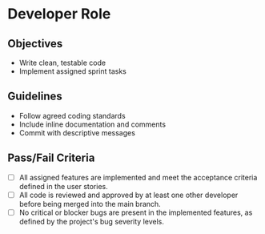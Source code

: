 # Developer Role

## Objectives
- Write clean, testable code
- Implement assigned sprint tasks

## Guidelines
- Follow agreed coding standards
- Include inline documentation and comments
- Commit with descriptive messages

## Pass/Fail Criteria
- [ ] All assigned features are implemented and meet the acceptance criteria defined in the user stories.
- [ ] All code is reviewed and approved by at least one other developer before being merged into the main branch.
- [ ] No critical or blocker bugs are present in the implemented features, as defined by the project's bug severity levels.
